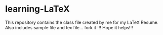# learning-LaTeX
This repository contains the class file created by me for my LaTeX Resume. Also includes sample file and tex file...
fork it !!!
Hope it helps!!!
